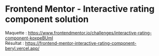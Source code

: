 # Frontend Mentor - Interactive rating component solution

Maquette : https://www.frontendmentor.io/challenges/interactive-rating-component-koxpeBUmI
<br>
Résultat : https://frontend-mentor-interactive-rating-component-beryl.vercel.app/
